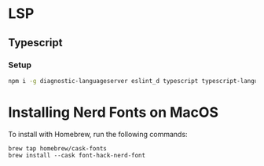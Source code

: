 # LSP

## Typescript

### Setup

```bash
npm i -g diagnostic-languageserver eslint_d typescript typescript-language-server prettier
```

# Installing Nerd Fonts on MacOS

To install with Homebrew, run the following commands:
```
brew tap homebrew/cask-fonts
brew install --cask font-hack-nerd-font
```
